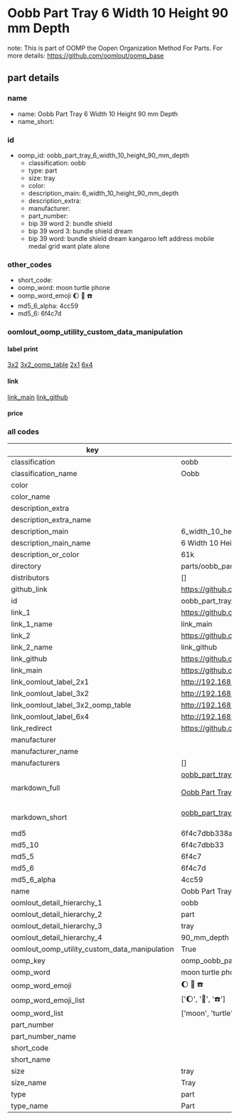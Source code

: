 # Oobb Part Tray 6 Width 10 Height 90 mm Depth  

note: This is part of OOMP the Oopen Organization Method For Parts. For more details: https://github.com/oomlout/oomp_base

##  part details
  







### name
* name: Oobb Part Tray 6 Width 10 Height 90 mm Depth
* name_short: 
### id
* oomp_id: oobb_part_tray_6_width_10_height_90_mm_depth
  * classification: oobb
  * type: part
  * size: tray
  * color: 
  * description_main: 6_width_10_height_90_mm_depth
  * description_extra: 
  * manufacturer: 
  * part_number: 
  * bip 39 word 2: bundle shield
  * bip 39 word 3: bundle shield dream
  * bip 39 word: bundle shield dream kangaroo left address mobile medal grid want plate alone

### other_codes
* short_code: 
* oomp_word: moon turtle phone
* oomp_word_emoji :moon: :turtle: :phone:
* md5_6_alpha: 4cc59
* md5_6: 6f4c7d






### oomlout_oomp_utility_custom_data_manipulation
#### label print
[3x2](http://192.168.1.245:1112/?label=oomp%204cc59)
[3x2_oomp_table](http://192.168.1.108:1112/?label=oomp%204cc59)
[2x1](http://192.168.1.242:1112/?label=oomp%204cc59)
[6x4](http://192.168.1.55:1112/?label=oomp%204cc59)    

#### link

[link_main](https://github.com/oomlout/oomlout_oomp_version_1_messy/tree/main/parts/oobb_part_tray_6_width_10_height_90_mm_depth) [link_github](https://github.com/oomlout/oomlout_oomp_version_1_messy/tree/main/parts/oobb_part_tray_6_width_10_height_90_mm_depth)                             

#### price







### all codes 
| key | value |  
| --- | --- |  
| classification | oobb |  
| classification_name | Oobb |  
| color |  |  
| color_name |  |  
| description_extra |  |  
| description_extra_name |  |  
| description_main | 6_width_10_height_90_mm_depth |  
| description_main_name | 6 Width 10 Height 90 mm Depth |  
| description_or_color | 61k |  
| directory | parts/oobb_part_tray_6_width_10_height_90_mm_depth |  
| distributors | [] |  
| github_link | https://github.com/oomlout/oomlout_oomp_part_src/tree/main/parts/oobb_part_tray_6_width_10_height_90_mm_depth |  
| id | oobb_part_tray_6_width_10_height_90_mm_depth |  
| link_1 | https://github.com/oomlout/oomlout_oomp_version_1_messy/tree/main/parts/oobb_part_tray_6_width_10_height_90_mm_depth |  
| link_1_name | link_main |  
| link_2 | https://github.com/oomlout/oomlout_oomp_version_1_messy/tree/main/parts/oobb_part_tray_6_width_10_height_90_mm_depth |  
| link_2_name | link_github |  
| link_github | https://github.com/oomlout/oomlout_oomp_version_1_messy/tree/main/parts/oobb_part_tray_6_width_10_height_90_mm_depth |  
| link_main | https://github.com/oomlout/oomlout_oomp_version_1_messy/tree/main/parts/oobb_part_tray_6_width_10_height_90_mm_depth |  
| link_oomlout_label_2x1 | http://192.168.1.242:1112/?label=oomp%204cc59 |  
| link_oomlout_label_3x2 | http://192.168.1.245:1112/?label=oomp%204cc59 |  
| link_oomlout_label_3x2_oomp_table | http://192.168.1.108:1112/?label=oomp%204cc59 |  
| link_oomlout_label_6x4 | http://192.168.1.55:1112/?label=oomp%204cc59 |  
| link_redirect | https://github.com/oomlout/oomlout_oomp_version_1_messy/tree/main/parts/oobb_part_tray_6_width_10_height_90_mm_depth |  
| manufacturer |  |  
| manufacturer_name |  |  
| manufacturers | [] |  
| markdown_full | [oobb_part_tray_6_width_10_height_90_mm_depth](none)<br>[](none)<br>[Oobb Part Tray 6 Width 10 Height 90 Mm Depth](none)<br><br> |  
| markdown_short | [oobb_part_tray_6_width_10_height_90_mm_depth](none)<br><br> |  
| md5 | 6f4c7dbb338a51cc0dbf9798853168f2 |  
| md5_10 | 6f4c7dbb33 |  
| md5_5 | 6f4c7 |  
| md5_6 | 6f4c7d |  
| md5_6_alpha | 4cc59 |  
| name | Oobb Part Tray 6 Width 10 Height 90 mm Depth |  
| oomlout_detail_hierarchy_1 | oobb |  
| oomlout_detail_hierarchy_2 | part |  
| oomlout_detail_hierarchy_3 | tray |  
| oomlout_detail_hierarchy_4 | 90_mm_depth |  
| oomlout_oomp_utility_custom_data_manipulation | True |  
| oomp_key | oomp_oobb_part_tray_6_width_10_height_90_mm_depth |  
| oomp_word | moon turtle phone |  
| oomp_word_emoji | :moon: :turtle: :phone: |  
| oomp_word_emoji_list | [':moon:', ':turtle:', ':phone:'] |  
| oomp_word_list | ['moon', 'turtle', 'phone'] |  
| part_number |  |  
| part_number_name |  |  
| short_code |  |  
| short_name |  |  
| size | tray |  
| size_name | Tray |  
| type | part |  
| type_name | Part |  
